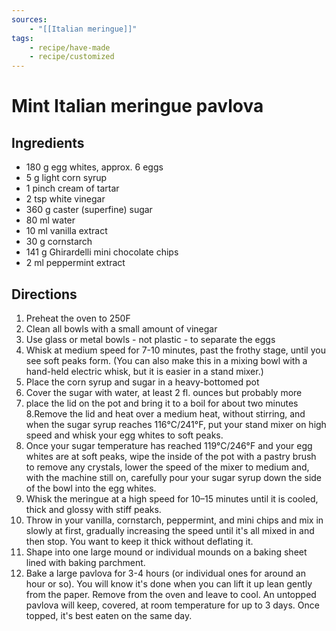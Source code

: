 ```yaml
---
sources:
    - "[[Italian meringue]]"
tags:
    - recipe/have-made
    - recipe/customized
---
```

# Mint Italian meringue pavlova
## Ingredients
- 180 g egg whites, approx. <span data-qty-parse>6 eggs<span>
- 5 g light corn syrup
- 1 pinch cream of tartar
- 2 tsp white vinegar
- 360 g caster (superfine) sugar
- 80 ml water
- 10 ml vanilla extract
- 30 g cornstarch
- 141 g Ghirardelli mini chocolate chips
- 2 ml peppermint extract

## Directions
1. Preheat the oven to 250F
2. Clean all bowls with a small amount of vinegar
3. Use glass or metal bowls - not plastic - to separate the eggs
4. Whisk at medium speed for 7-10 minutes, past the frothy stage, until you see soft peaks form.  (You can also make this in a mixing bowl with a hand-held electric whisk, but it is easier in a stand mixer.)
5. Place the corn syrup and sugar in a heavy-bottomed pot
6. Cover the sugar with water, at least 2 fl. ounces but probably more
7. place the lid on the pot and bring it to a boil for about two minutes
8.Remove the lid and heat over a medium heat, without stirring, and when the sugar syrup reaches 116°C/241°F, put your stand mixer on high speed and whisk your egg whites to soft peaks.						
9. Once your sugar temperature has reached 119°C/246°F and your egg whites are at soft peaks, wipe the inside of the pot with a pastry brush to remove any crystals, lower the speed of the mixer to medium and, with the machine still on, carefully pour your sugar syrup down the side of the bowl into the egg whites.
10. Whisk the meringue at a high speed for 10–15 minutes until it is cooled, thick and glossy with stiff peaks.
11. Throw in your vanilla, cornstarch, peppermint, and mini chips and mix in slowly at first, gradually increasing the speed until it's all mixed in and then stop.  You want to keep it thick without deflating it.
12. Shape into one large mound or individual mounds on a baking sheet lined with baking parchment.
13. Bake a large pavlova for 3-4 hours (or individual ones for around an hour or so).  You will know it's done when you can lift it up lean gently from the paper.  Remove from the oven and leave to cool.  An untopped pavlova will keep, covered, at room temperature for up to 3 days.  Once topped, it's best eaten on the same day.